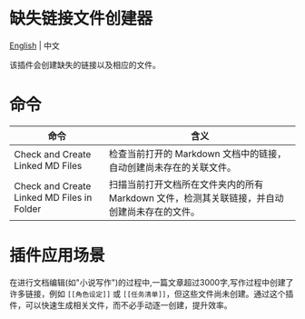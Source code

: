 # 缺失链接文件创建器

[English](./README.md) | 中文

该插件会创建缺失的链接以及相应的文件。



# 命令



| 命令                                       | 含义                                                         |
| ------------------------------------------ | ------------------------------------------------------------ |
| Check and Create Linked MD Files           | 检查当前打开的 Markdown 文档中的链接，自动创建尚未存在的关联文件。 |
| Check and Create Linked MD Files in Folder | 扫描当前打开文档所在文件夹内的所有 Markdown 文件，检测其关联链接，并自动创建尚未存在的文件。 |



# 插件应用场景 

在进行文档编辑(如"小说写作")的过程中,一篇文章超过3000字,写作过程中创建了许多链接，例如 `[[角色设定]]` 或 `[[任务清单]]`，但这些文件尚未创建。通过这个插件，可以快速生成相关文件，而不必手动逐一创建，提升效率。










